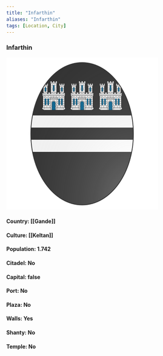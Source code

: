 ```yaml
---
title: "Infarthin"
aliases: "Infarthin"
tags: [Location, City]
---
```

### Infarthin
![](attachment/eff049c5cfe933c80f57c8476bc94e99.svg)

#### Country: [[Gande]]

#### Culture: [[Keltan]]

#### Population: 1.742

#### Citadel: No

#### Capital: false

#### Port: No

#### Plaza: No

#### Walls: Yes

#### Shanty: No

#### Temple: No

